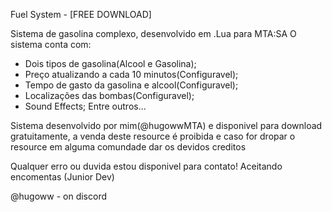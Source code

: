 Fuel System - [FREE DOWNLOAD]

Sistema de gasolina complexo, desenvolvido em .Lua para MTA:SA
O sistema conta com:
- Dois tipos de gasolina(Alcool e Gasolina);
- Preço atualizando a cada 10 minutos(Configuravel);
- Tempo de gasto da gasolina e alcool(Configuravel);
- Localizações das bombas(Configuravel);
- Sound Effects;
  Entre outros...

Sistema desenvolvido por mim(@hugowwMTA) e disponivel para download gratuitamente, a venda deste resource é proibida e caso for dropar o resource em alguma comundade dar os devidos creditos

Qualquer erro ou duvida estou disponivel para contato!
Aceitando encomentas (Junior Dev)

@hugoww - on discord
